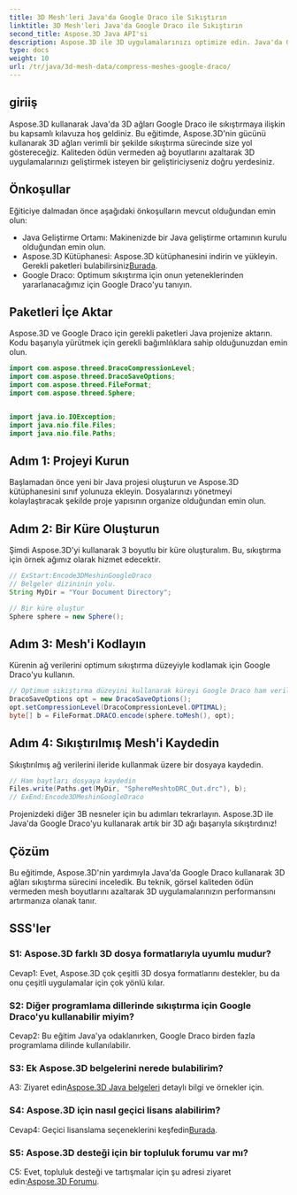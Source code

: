 ```yaml
---
title: 3D Mesh'leri Java'da Google Draco ile Sıkıştırın
linktitle: 3D Mesh'leri Java'da Google Draco ile Sıkıştırın
second_title: Aspose.3D Java API'si
description: Aspose.3D ile 3D uygulamalarınızı optimize edin. Java'da Google Draco kullanarak ağları nasıl sıkıştıracağınızı öğrenin. Verimli 3D geliştirme için adım adım kılavuzumuzu izleyin.
type: docs
weight: 10
url: /tr/java/3d-mesh-data/compress-meshes-google-draco/
---
```

## giriiş

Aspose.3D kullanarak Java'da 3D ağları Google Draco ile sıkıştırmaya ilişkin bu kapsamlı kılavuza hoş geldiniz. Bu eğitimde, Aspose.3D'nin gücünü kullanarak 3D ağları verimli bir şekilde sıkıştırma sürecinde size yol göstereceğiz. Kaliteden ödün vermeden ağ boyutlarını azaltarak 3D uygulamalarınızı geliştirmek isteyen bir geliştiriciyseniz doğru yerdesiniz.

## Önkoşullar

Eğiticiye dalmadan önce aşağıdaki önkoşulların mevcut olduğundan emin olun:

- Java Geliştirme Ortamı: Makinenizde bir Java geliştirme ortamının kurulu olduğundan emin olun.
-  Aspose.3D Kütüphanesi: Aspose.3D kütüphanesini indirin ve yükleyin. Gerekli paketleri bulabilirsiniz[Burada](https://releases.aspose.com/3d/java/).
- Google Draco: Optimum sıkıştırma için onun yeteneklerinden yararlanacağımız için Google Draco'yu tanıyın.

## Paketleri İçe Aktar

Aspose.3D ve Google Draco için gerekli paketleri Java projenize aktarın. Kodu başarıyla yürütmek için gerekli bağımlılıklara sahip olduğunuzdan emin olun.

```java
import com.aspose.threed.DracoCompressionLevel;
import com.aspose.threed.DracoSaveOptions;
import com.aspose.threed.FileFormat;
import com.aspose.threed.Sphere;


import java.io.IOException;
import java.nio.file.Files;
import java.nio.file.Paths;
```

## Adım 1: Projeyi Kurun

Başlamadan önce yeni bir Java projesi oluşturun ve Aspose.3D kütüphanesini sınıf yolunuza ekleyin. Dosyalarınızı yönetmeyi kolaylaştıracak şekilde proje yapısının organize olduğundan emin olun.

## Adım 2: Bir Küre Oluşturun

Şimdi Aspose.3D'yi kullanarak 3 boyutlu bir küre oluşturalım. Bu, sıkıştırma için örnek ağımız olarak hizmet edecektir.

```java
// ExStart:Encode3DMeshinGoogleDraco
// Belgeler dizininin yolu.
String MyDir = "Your Document Directory";

// Bir küre oluştur
Sphere sphere = new Sphere();
```

## Adım 3: Mesh'i Kodlayın

Kürenin ağ verilerini optimum sıkıştırma düzeyiyle kodlamak için Google Draco'yu kullanın.

```java
// Optimum sıkıştırma düzeyini kullanarak küreyi Google Draco ham verilerine kodlayın.
DracoSaveOptions opt = new DracoSaveOptions();
opt.setCompressionLevel(DracoCompressionLevel.OPTIMAL);
byte[] b = FileFormat.DRACO.encode(sphere.toMesh(), opt);
```

## Adım 4: Sıkıştırılmış Mesh'i Kaydedin

Sıkıştırılmış ağ verilerini ileride kullanmak üzere bir dosyaya kaydedin.

```java
// Ham baytları dosyaya kaydedin
Files.write(Paths.get(MyDir, "SphereMeshtoDRC_Out.drc"), b);
// ExEnd:Encode3DMeshinGoogleDraco
```

Projenizdeki diğer 3B nesneler için bu adımları tekrarlayın. Aspose.3D ile Java'da Google Draco'yu kullanarak artık bir 3D ağı başarıyla sıkıştırdınız!

## Çözüm

Bu eğitimde, Aspose.3D'nin yardımıyla Java'da Google Draco kullanarak 3D ağları sıkıştırma sürecini inceledik. Bu teknik, görsel kaliteden ödün vermeden mesh boyutlarını azaltarak 3D uygulamalarınızın performansını artırmanıza olanak tanır.

## SSS'ler

### S1: Aspose.3D farklı 3D dosya formatlarıyla uyumlu mudur?

Cevap1: Evet, Aspose.3D çok çeşitli 3D dosya formatlarını destekler, bu da onu çeşitli uygulamalar için çok yönlü kılar.

### S2: Diğer programlama dillerinde sıkıştırma için Google Draco'yu kullanabilir miyim?

Cevap2: Bu eğitim Java'ya odaklanırken, Google Draco birden fazla programlama dilinde kullanılabilir.

### S3: Ek Aspose.3D belgelerini nerede bulabilirim?

 A3: Ziyaret edin[Aspose.3D Java belgeleri](https://reference.aspose.com/3d/java/) detaylı bilgi ve örnekler için.

### S4: Aspose.3D için nasıl geçici lisans alabilirim?

 Cevap4: Geçici lisanslama seçeneklerini keşfedin[Burada](https://purchase.aspose.com/temporary-license/).

### S5: Aspose.3D desteği için bir topluluk forumu var mı?

 C5: Evet, topluluk desteği ve tartışmalar için şu adresi ziyaret edin:[Aspose.3D Forumu](https://forum.aspose.com/c/3d/18).
